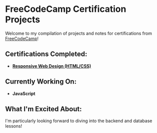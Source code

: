 # FreeCodeCamp Certification Projects

Welcome to my compilation of projects and notes for certifications from [FreeCodeCamp](https://www.freecodecamp.org)!

## Certifications Completed:
- [**Responsive Web Design (HTML/CSS)**](https://www.freecodecamp.org/certification/tholen2147/responsive-web-design)

## Currently Working On:
- **JavaScript**

## What I'm Excited About:
I'm particularly looking forward to diving into the backend and database lessons!

